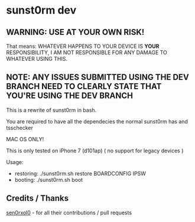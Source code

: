 # sunst0rm dev

## WARNING: USE AT YOUR OWN RISK!
That means: WHATEVER HAPPENS TO YOUR DEVICE IS **YOUR** RESPONSIBILITY, I AM NOT RESPONSIBLE FOR ANY DAMAGE TO WHATEVER USING THIS.

## NOTE: ANY ISSUES SUBMITTED USING THE DEV BRANCH NEED TO CLEARLY STATE THAT YOU'RE USING THE DEV BRANCH

This is a rewrite of sunst0rm in bash.

You are required to have all the dependecies the normal sunst0rm has and tsschecker

MAC OS ONLY!

This is only tested on iPhone 7 (d101ap) ( no support for legacy devices )

Usage: 
  - restoring: ./sunst0rm.sh restore BOARDCONFIG IPSW
  - booting: ./sunst0rm.sh boot
  
## Credits / Thanks
[sen0rxol0](https://github.com/sen0rxol0) - for all their contributions / pull requests
